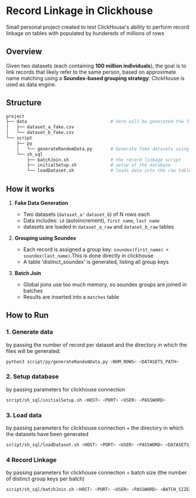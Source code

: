 
# Record Linkage in Clickhouse
Small personal project created to test ClickHouse's ability to perform record linkage on tables with populated by hundereds of millions of rows

## Overview
Given two  datasets (each containing **100 million individuals**), the goal is to link records that likely refer to the same person, based on approximate name matching using a **Soundex-based grouping strategy**.
ClickHouse is used as data engine.

## Structure
```bash
project
├── data 								# here will be generated the files
│   ├── dataset_a_fake.csv
│   └── dataset_b_fake.csv
└── script
    ├── py
    │   └── generateRandomData.py 		# Generate fake datasets using Faker + multiprocessing
    └── sh_sql
        ├── batchJoin.sh 				# the record linkage script
        ├── initialSetup.sh 			# setup of the database
        └── loadDataset.sh 				# loads data into the raw tables, then proceeds to calculate their index in a final table
```
		
## How it works

1. **Fake Data Generation**
   - Two datasets (`dataset_a'` `dataset_b`) of N rows each
   - Data includes: `id` (autoincrement), `first name`, `last name`
   - datasets are loaded in `dataset_a_raw` and `dataset_b_raw` tables

2. **Grouping using Soundex**
   - Each record is assigned a group key: `soundex(first_name) + soundex(last_name)`.This is done directly in clickhouse
   - A table 'distinct_soundex' is generated, listing all group keys

3. **Batch Join**
   - Global joins use too much memory, so soundex groups are joined in batches 
   - Results are inserted into a `matches` table

## How to Run

### 1. Generate data 
by passing the number of record per dataset and the directory in which the files will be generated:
```bash
python3 script/py/generateRandomData.py <NUM_ROWS> <DATASETS_PATH>
```
### 2. Setup database 
by passing parameters for clickhouse connection
```bash
script/sh_sql/initialSetup.sh <HOST> <PORT> <USER> <PASSWORD>
```
### 3. Load data
by passing parameters for clickhouse connection + the directory in which the datasets have been generated
```bash
script/sh_sql/loadDataset.sh <HOST> <PORT> <USER> <PASSWORD> <DATASETS_PATH>
```
### 4 Record Linkage
by passing parameters for clickhouse connection + batch size (the number of distinct group keys per batch)
```bash
script/sh_sql/batchJoin.sh <HOST> <PORT> <USER> <PASSWORD> <BATCH_SIZE>
```
